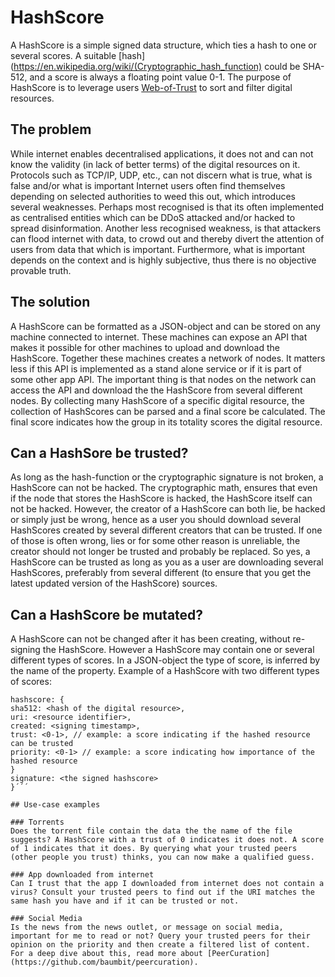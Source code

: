 # HashScore

A HashScore is a simple signed data structure, which ties a hash to one or several scores. A suitable [hash](https://en.wikipedia.org/wiki/(Cryptographic_hash_function) could be SHA-512, and a score is always a floating point value 0-1. The purpose of HashScore is to leverage users [Web-of-Trust](https://en.wikipedia.org/wiki/Web_of_trust) to sort and filter digital resources.

## The problem
While internet enables decentralised applications, it does not and can not know the validity (in lack of better terms) of the digital resources on it. Protocols such as TCP/IP, UDP, etc., can not discern what is true, what is false and/or what is important Internet users often find themselves depending on selected authorities to weed this out, which introduces several weaknesses. Perhaps most recognised is that its often implemented as centralised entities which can be DDoS attacked and/or hacked to spread disinformation. Another less recognised weakness, is that attackers can flood internet with data, to crowd out and thereby divert the attention of users from data that which is important. Furthermore, what is important depends on the context and is highly subjective, thus there is no objective provable truth.

## The solution
A HashScore can be formatted as a JSON-object and can be stored on any machine connected to internet. These machines can expose an API that makes it possible for other machines to upload and download the HashScore. Together these machines creates a network of nodes. It matters less if this API is implemented as a stand alone service or if it is part of some other app API. The important thing is that nodes on the network can access the API and download the the HashScore from several different nodes. By collecting many HashScore of a specific digital resource, the collection of HashScores can be parsed and a final score be calculated. The final score indicates how the group in its totality scores the digital resource.

## Can a HashSore be trusted?
As long as the hash-function or the cryptographic signature is not broken, a HashScore can not be hacked. The cryptographic math, ensures that even if the node that stores the HashScore is hacked, the HashScore itself can not be hacked. However, the creator of a HashScore can both lie, be hacked or simply just be wrong, hence as a user you should download several HashScores created by several different creators that can be trusted. If one of those is often wrong, lies or for some other reason is unreliable, the creator should not longer be trusted and probably be replaced. So yes, a HashScore can be trusted as long as you as a user are downloading several HashScores, preferably from several different (to ensure that you get the latest updated version of the HashScore) sources.

## Can a HashScore be mutated?
A HashScore can not be changed after it has been creating, without re-signing the HashScore. However a HashScore may contain one or several different types of scores. In a JSON-object the type of score, is inferred by the name of the property. Example of a HashScore with two different types of scores:
```{
hashscore: {
sha512: <hash of the digital resource>,
uri: <resource identifier>,
created: <signing timestamp>,
trust: <0-1>, // example: a score indicating if the hashed resource can be trusted
priority: <0-1> // example: a score indicating how importance of the hashed resource
}
signature: <the signed hashscore>
}´´´

## Use-case examples

### Torrents
Does the torrent file contain the data the the name of the file suggests? A HashScore with a trust of 0 indicates it does not. A score of 1 indicates that it does. By querying what your trusted peers (other people you trust) thinks, you can now make a qualified guess.

### App downloaded from internet
Can I trust that the app I downloaded from internet does not contain a virus? Consult your trusted peers to find out if the URI matches the same hash you have and if it can be trusted or not.

### Social Media
Is the news from the news outlet, or message on social media, important for me to read or not? Query your trusted peers for their opinion on the priority and then create a filtered list of content. For a deep dive about this, read more about [PeerCuration](https://github.com/baumbit/peercuration).
